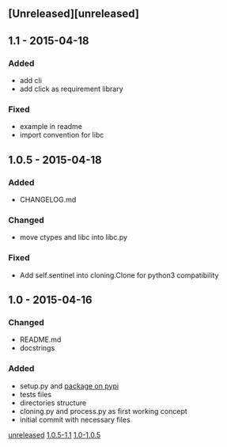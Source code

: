 ## [Unreleased][unreleased]

## 1.1 - 2015-04-18
### Added
- add cli
- add click as requirement library

### Fixed
- example in readme
- import convention for libc

## 1.0.5 - 2015-04-18
### Added
- CHANGELOG.md

### Changed
- move ctypes and libc into libc.py

### Fixed
- Add self.sentinel into cloning.Clone for python3 compatibility

## 1.0 - 2015-04-16
### Changed
- README.md
- docstrings

### Added
- setup.py and [package on pypi](https://pypi.python.org/pypi?name=pyspaces&version=1.0&:action=display)
- tests files
- directories structure
- cloning.py and process.py as first working concept
- initial commit with necessary files

[unreleased](https://github.com/Friz-zy/pyspaces/compare/v1.1...HEAD)
[1.0.5-1.1](https://github.com/Friz-zy/pyspaces/compare/v1.0.5...v1.1)
[1.0-1.0.5](https://github.com/Friz-zy/pyspaces/compare/v1.0...v1.0.5)
